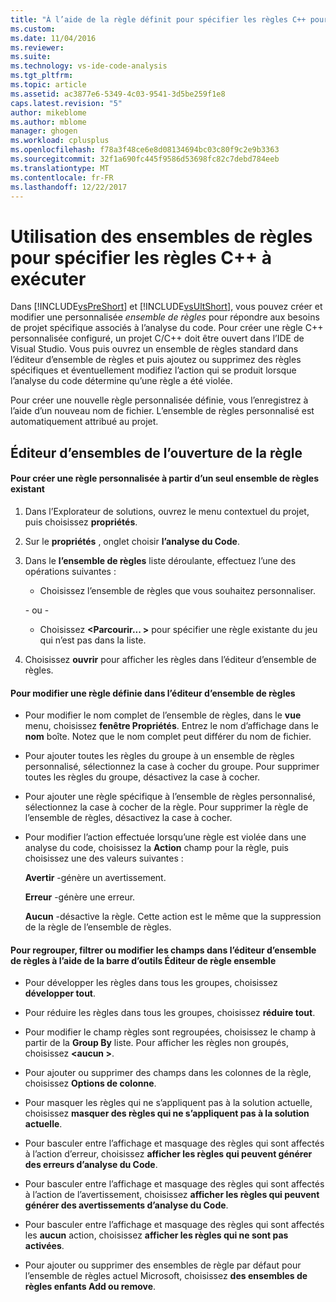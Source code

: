 ```yaml
---
title: "À l’aide de la règle définit pour spécifier les règles C++ pour exécuter | Documents Microsoft"
ms.custom: 
ms.date: 11/04/2016
ms.reviewer: 
ms.suite: 
ms.technology: vs-ide-code-analysis
ms.tgt_pltfrm: 
ms.topic: article
ms.assetid: ac3877e6-5349-4c03-9541-3d5be259f1e8
caps.latest.revision: "5"
author: mikeblome
ms.author: mblome
manager: ghogen
ms.workload: cplusplus
ms.openlocfilehash: f78a3f48ce6e8d08134694bc03c80f9c2e9b3363
ms.sourcegitcommit: 32f1a690fc445f9586d53698fc82c7debd784eeb
ms.translationtype: MT
ms.contentlocale: fr-FR
ms.lasthandoff: 12/22/2017
---
```

# <a name="using-rule-sets-to-specify-the-c-rules-to-run"></a>Utilisation des ensembles de règles pour spécifier les règles C++ à exécuter
Dans [!INCLUDE[vsPreShort](../code-quality/includes/vspreshort_md.md)] et [!INCLUDE[vsUltShort](../code-quality/includes/vsultshort_md.md)], vous pouvez créer et modifier une personnalisée *ensemble de règles* pour répondre aux besoins de projet spécifique associés à l’analyse du code. Pour créer une règle C++ personnalisée configuré, un projet C/C++ doit être ouvert dans l’IDE de Visual Studio. Vous puis ouvrez un ensemble de règles standard dans l’éditeur d’ensemble de règles et puis ajoutez ou supprimez des règles spécifiques et éventuellement modifiez l’action qui se produit lorsque l’analyse du code détermine qu’une règle a été violée.  
  
 Pour créer une nouvelle règle personnalisée définie, vous l’enregistrez à l’aide d’un nouveau nom de fichier. L’ensemble de règles personnalisé est automatiquement attribué au projet.  
  
## <a name="opening-the-rule-set-editor"></a>Éditeur d’ensembles de l’ouverture de la règle  
  
#### <a name="to-create-a-custom-rule-from-a-single-existing-rule-set"></a>Pour créer une règle personnalisée à partir d’un seul ensemble de règles existant  
  
1.  Dans l’Explorateur de solutions, ouvrez le menu contextuel du projet, puis choisissez **propriétés**.  
  
2.  Sur le **propriétés** , onglet choisir **l’analyse du Code**.  
  
3.  Dans le **l’ensemble de règles** liste déroulante, effectuez l’une des opérations suivantes :  
  
    -   Choisissez l’ensemble de règles que vous souhaitez personnaliser.  
  
     \- ou -  
  
    -   Choisissez  **\<Parcourir... >** pour spécifier une règle existante du jeu qui n’est pas dans la liste.  
  
4.  Choisissez **ouvrir** pour afficher les règles dans l’éditeur d’ensemble de règles.  
  
#### <a name="to-modify-a-rule-set-in-the-rule-set-editor"></a>Pour modifier une règle définie dans l’éditeur d’ensemble de règles  
  
-   Pour modifier le nom complet de l’ensemble de règles, dans le **vue** menu, choisissez **fenêtre Propriétés**. Entrez le nom d’affichage dans le **nom** boîte. Notez que le nom complet peut différer du nom de fichier.  
  
-   Pour ajouter toutes les règles du groupe à un ensemble de règles personnalisé, sélectionnez la case à cocher du groupe. Pour supprimer toutes les règles du groupe, désactivez la case à cocher.  
  
-   Pour ajouter une règle spécifique à l’ensemble de règles personnalisé, sélectionnez la case à cocher de la règle. Pour supprimer la règle de l’ensemble de règles, désactivez la case à cocher.  
  
-   Pour modifier l’action effectuée lorsqu’une règle est violée dans une analyse du code, choisissez la **Action** champ pour la règle, puis choisissez une des valeurs suivantes :  
  
     **Avertir** -génère un avertissement.  
  
     **Erreur** -génère une erreur.  
  
     **Aucun** -désactive la règle. Cette action est le même que la suppression de la règle de l’ensemble de règles.  
  
#### <a name="to-group-filter-or-change-the-fields-in-the-rule-set-editor-by-using-the-rule-set-editor-toolbar"></a>Pour regrouper, filtrer ou modifier les champs dans l’éditeur d’ensemble de règles à l’aide de la barre d’outils Éditeur de règle ensemble  
  
-   Pour développer les règles dans tous les groupes, choisissez **développer tout**.  
  
-   Pour réduire les règles dans tous les groupes, choisissez **réduire tout**.  
  
-   Pour modifier le champ règles sont regroupées, choisissez le champ à partir de la **Group By** liste. Pour afficher les règles non groupés, choisissez  **\<aucun >**.  
  
-   Pour ajouter ou supprimer des champs dans les colonnes de la règle, choisissez **Options de colonne**.  
  
-   Pour masquer les règles qui ne s’appliquent pas à la solution actuelle, choisissez **masquer des règles qui ne s’appliquent pas à la solution actuelle**.  
  
-   Pour basculer entre l’affichage et masquage des règles qui sont affectés à l’action d’erreur, choisissez **afficher les règles qui peuvent générer des erreurs d’analyse du Code**.  
  
-   Pour basculer entre l’affichage et masquage des règles qui sont affectés à l’action de l’avertissement, choisissez **afficher les règles qui peuvent générer des avertissements d’analyse du Code**.  
  
-   Pour basculer entre l’affichage et masquage des règles qui sont affectés les **aucun** action, choisissez **afficher les règles qui ne sont pas activées**.  
  
-   Pour ajouter ou supprimer des ensembles de règle par défaut pour l’ensemble de règles actuel Microsoft, choisissez **des ensembles de règles enfants Add ou remove**.